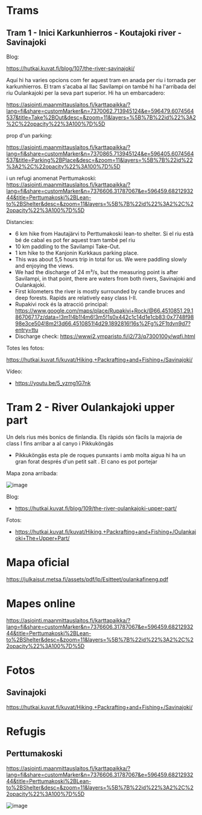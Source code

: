 # Trams

## Tram 1 - Inici Karkunhierros - Koutajoki river - Savinajoki

Blog:

https://hutkai.kuvat.fi/blog/107/the-river-savinajoki/

Aquí hi ha varies opcions com fer aquest tram en anada per riu i tornada per karkunhierros. El tram s'acaba al llac Savilampi on també hi ha l'arribada del riu Oulankajoki per la seva part superior. 
Hi ha un embarcadero:

https://asiointi.maanmittauslaitos.fi/karttapaikka/?lang=fi&share=customMarker&n=7370062.713945124&e=596479.6074564537&title=Take%2BOut&desc=&zoom=11&layers=%5B%7B%22id%22%3A2%2C%22opacity%22%3A100%7D%5D

prop d'un parking:

https://asiointi.maanmittauslaitos.fi/karttapaikka/?lang=fi&share=customMarker&n=7370865.713945124&e=596405.6074564537&title=Parking%2BPlace&desc=&zoom=11&layers=%5B%7B%22id%22%3A2%2C%22opacity%22%3A100%7D%5D

i un refugi anomenat Perttumakoski: https://asiointi.maanmittauslaitos.fi/karttapaikka/?lang=fi&share=customMarker&n=7376606.31787067&e=596459.6821293244&title=Perttumakoski%2BLean-to%2BShelter&desc=&zoom=11&layers=%5B%7B%22id%22%3A2%2C%22opacity%22%3A100%7D%5D

Distancies:
- 6 km hike from Hautajärvi to Perttumakoski lean-to shelter. Si el riu està bé de cabal es pot fer aquest tram també pel riu
- 10 km paddling to the Savilampi Take-Out.
- 1 km hike to the Kanjonin Kurkkaus parking place.
- This was about 5,5 hours trip in total for us. We were paddling slowly and enjoying the views.
- We had the discharge of 24 m³/s, but the measuring point is after Savilampi, in that point, there are waters from both rivers, Savinajoki and Oulankajoki.
- First kilometers the river is mostly surrounded by candle bruces and deep forests. Rapids are relatively easy class I-II.
- Rupakivi rock és la atracció principal: https://www.google.com/maps/place/Rupakivi+Rock/@66.4510851,29.1867067,17z/data=!3m1!4b1!4m6!3m5!1s0x442c1c14d1e1cb83:0x7748f9898e3ce504!8m2!3d66.4510851!4d29.1892816!16s%2Fg%2F1tdvn9d7?entry=ttu
-  Discharge check: https://wwwi2.ymparisto.fi/i2/73/q7300100y/wqfi.html

Totes les fotos:

https://hutkai.kuvat.fi/kuvat/Hiking,+Packrafting+and+Fishing+/Savinajoki/

Vídeo:
- https://youtu.be/5_yzmg1G7nk

# Tram 2 - River Oulankajoki upper part

Un dels rius més bonics de finlandia. Els ràpids són fàcils la majoria de class I fins arribar a al canyo i Pikkuköngäs

- Pikkuköngäs esta ple de roques punxants i amb molta aigua hi ha un gran forat després d'un petit salt . El cano es pot portejar

Mapa zona arribada:

![image](https://github.com/acacha/worlds/assets/4015406/d18b406d-090c-4242-b90a-da27441c9ae5)

Blog:
- https://hutkai.kuvat.fi/blog/109/the-river-oulankajoki-upper-part/

Fotos:
- https://hutkai.kuvat.fi/kuvat/Hiking,+Packrafting+and+Fishing+/Oulankajoki+The+Upper+Part/

# Mapa oficial

https://julkaisut.metsa.fi/assets/pdf/lp/Esitteet/oulankafineng.pdf

# Mapes online

https://asiointi.maanmittauslaitos.fi/karttapaikka/?lang=fi&share=customMarker&n=7376606.31787067&e=596459.6821293244&title=Perttumakoski%2BLean-to%2BShelter&desc=&zoom=11&layers=%5B%7B%22id%22%3A2%2C%22opacity%22%3A100%7D%5D

# Fotos

## Savinajoki

https://hutkai.kuvat.fi/kuvat/Hiking,+Packrafting+and+Fishing+/Savinajoki/

# Refugis

## Perttumakoski

https://asiointi.maanmittauslaitos.fi/karttapaikka/?lang=fi&share=customMarker&n=7376606.31787067&e=596459.6821293244&title=Perttumakoski%2BLean-to%2BShelter&desc=&zoom=11&layers=%5B%7B%22id%22%3A2%2C%22opacity%22%3A100%7D%5D

![image](https://github.com/acacha/worlds/assets/4015406/222e36aa-6d08-4bb6-8c1c-8f656eb1932c)
